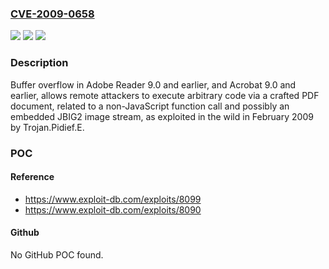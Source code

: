 ### [CVE-2009-0658](https://cve.mitre.org/cgi-bin/cvename.cgi?name=CVE-2009-0658)
![](https://img.shields.io/static/v1?label=Product&message=n%2Fa&color=blue)
![](https://img.shields.io/static/v1?label=Version&message=n%2Fa&color=blue)
![](https://img.shields.io/static/v1?label=Vulnerability&message=n%2Fa&color=brighgreen)

### Description

Buffer overflow in Adobe Reader 9.0 and earlier, and Acrobat 9.0 and earlier, allows remote attackers to execute arbitrary code via a crafted PDF document, related to a non-JavaScript function call and possibly an embedded JBIG2 image stream, as exploited in the wild in February 2009 by Trojan.Pidief.E.

### POC

#### Reference
- https://www.exploit-db.com/exploits/8099
- https://www.exploit-db.com/exploits/8090

#### Github
No GitHub POC found.


